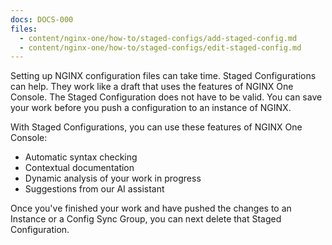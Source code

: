```yaml
---
docs: DOCS-000
files:
  - content/nginx-one/how-to/staged-configs/add-staged-config.md
  - content/nginx-one/how-to/staged-configs/edit-staged-config.md
---
```


Setting up NGINX configuration files can take time. Staged Configurations can help. They work like a draft that uses the features of NGINX One Console. The Staged Configuration does not have to be valid.
You can save your work before you push a configuration to an instance of NGINX.

With Staged Configurations, you can use these features of NGINX One Console:

- Automatic syntax checking
- Contextual documentation
- Dynamic analysis of your work in progress
- Suggestions from our AI assistant

Once you've finished your work and have pushed the changes to an Instance or a Config Sync Group, you can next delete that Staged Configuration.

